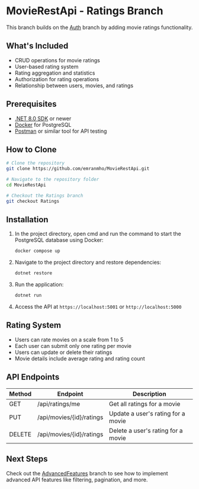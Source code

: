 
# MovieRestApi - Ratings Branch

This branch builds on the [Auth](https://github.com/emranmho/MovieRestApi/tree/Auth) branch by adding movie ratings functionality.

## What's Included

- CRUD operations for movie ratings
- User-based rating system
- Rating aggregation and statistics
- Authorization for rating operations
- Relationship between users, movies, and ratings

## Prerequisites

- [.NET 8.0 SDK](https://dotnet.microsoft.com/download/dotnet/8.0) or newer
- [Docker](https://www.docker.com/products/docker-desktop) for PostgreSQL
- [Postman](https://www.postman.com/downloads/) or similar tool for API testing

## How to Clone

```bash
# Clone the repository
git clone https://github.com/emranmho/MovieRestApi.git

# Navigate to the repository folder
cd MovieRestApi

# Checkout the Ratings branch
git checkout Ratings
```

## Installation


1. In the project directory, open cmd and run the command to start the PostgreSQL database using Docker:
   ```bash
   docker compose up 
   ```

2. Navigate to the project directory and restore dependencies:
   ```bash
   dotnet restore
   ```

3. Run the application:
   ```bash
   dotnet run
   ```

4. Access the API at `https://localhost:5001` or `http://localhost:5000`



## Rating System

- Users can rate movies on a scale from 1 to 5
- Each user can submit only one rating per movie
- Users can update or delete their ratings
- Movie details include average rating and rating count

## API Endpoints

| Method | Endpoint                      | Description                        |
|--------|-------------------------------|------------------------------------|
| GET    | /api/ratings/me               | Get all ratings for a movie        |
| PUT    | /api/movies/{id}/ratings      | Update a user's rating for a movie |
| DELETE | /api/movies/{id}/ratings      | Delete a user's rating for a movie |

## Next Steps

Check out the [AdvancedFeatures](https://github.com/emranmho/MovieRestApi/tree/AdvancedFeatures) branch to see how to implement advanced API features like filtering, pagination, and more.
